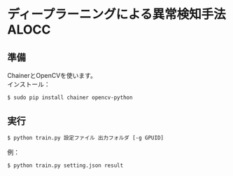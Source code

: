 # ディープラーニングによる異常検知手法ALOCC

## 準備
ChainerとOpenCVを使います。  
インストール：
```bash
$ sudo pip install chainer opencv-python
```

## 実行
```bash
$ python train.py 設定ファイル 出力フォルダ [-g GPUID]
```

例：  
```bash
$ python train.py setting.json result
```
